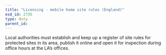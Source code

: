 ```yaml
---
title: "Licensing - mobile home site rules (England)"
esd_id: 2735
type: duty
parent_id:  
---
```


Local authorities must establish and keep up a register of site rules for protected sites in its area, publish it online and open it for inspection during office hours at the LA’s offices.

